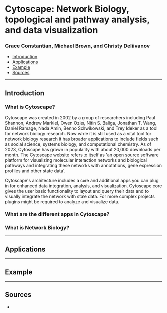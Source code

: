 # Cytoscape: Network Biology, topological and pathway analysis, and data visualization  
### Grace Constantian, Michael Brown, and Christy Deliivanov

*   [Introduction](#introduction)
*   [Applications](#applications)
*   [Example](#example)
*   [Sources](#sources)

* * *

## Introduction

### What is Cytoscape?

Cytoscape was created in 2002 by a group of researchers including Paul Shannon, Andrew Markiel, Owen Ozier, Nitin S. Baliga, Jonathan T. Wang, Daniel Ramage, Nada Amin, Benno Schwikowski, and Trey Ideker as a tool for network biology research. Now while it is still used as a vital tool for network biology research it has broader applications to include fields such as social science, systems biology, and computational chemistry. As of 2023, Cytoscape has grown in popularity with about 20,000 downloads per month. The Cytoscape website refers to itself as 'an open source software platform for visualizing molecular interaction networks and biological pathways and integrating these networks with annotations, gene expression profiles and other state data'. 

Cytoscape's architecture includes a core and additional apps you can plug in for enhanced data integration, analysis, and visualization. Cytoscape core gives the user basic functionality to layout and query their data and to visually integrate the network with state data. For more complex projects plugins might be required to analyze and visualize data.

### What are the different apps in Cytoscape?

### What is Network Biology?

* * *

## Applications


* * *

## Example

* * *

## Sources

*
